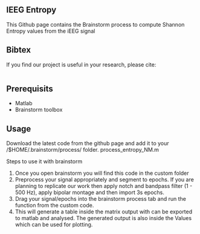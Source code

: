 ## IEEG Entropy
This Github page contains the Brainstorm process to compute Shannon Entropy values from the iEEG signal
## Bibtex
If you find our project is useful in your research, please cite:
```

```
## Prerequisits
- Matlab
- Brainstorm toolbox

## Usage
Download the latest code from the github page and add it to your /$HOME/.brainstorm/process/ folder.
process_entropy_NM.m 


Steps to use it with brainstorm
1) Once you open brainstorm you will find this code in the custom folder
2) Preprocess your signal appropriately and segment to epochs. If you are planning to replicate our work then apply notch and bandpass filter (1 - 500 Hz), apply bipolar montage and then import 3s epochs.
3) Drag your signal/epochs into the brainstorm process tab and run the function from the custom code.
4) This will generate a table inside the matrix output with can be exported to matlab and analysed. The generated output is also inside the Values
 which can be used for plotting.

